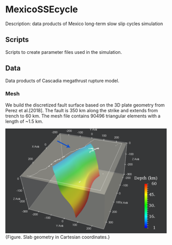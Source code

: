# MexicoSSEcycle
Description: data products of Mexico long-term slow slip cycles simulation

## Scripts
Scripts to create parameter files used in the simulation.

## Data
Data products of Cascadia megathrust rupture model.

### Mesh

We build the discretized fault surface based on the 3D plate geometry from Perez et al.[2018]. The fault is 350 km along the strike and extends from trench to 60 km. 
The mesh file contains 90496 triangular elements with a length of ~1.5 km. 

![A nice image.](https://github.com/daisy20170101/MexicoSSEcycle/blob/main/Data/Mesh/GuerreroSlab.png){Figure. Slab geometry in Cartesian coordinates.}
